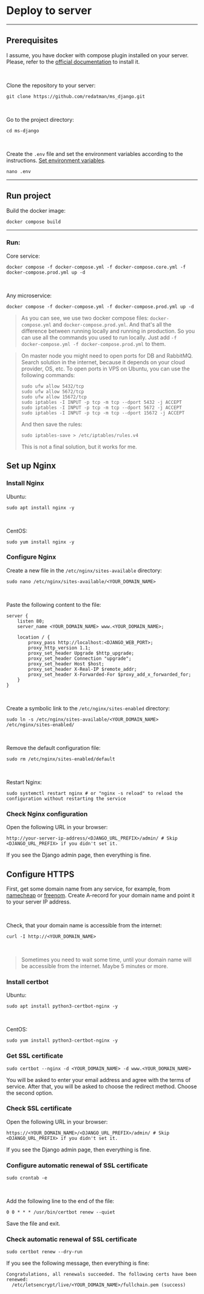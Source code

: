 # Deploy to server


---
## Prerequisites
I assume, you have docker with compose plugin installed on your server.
Please, refer to the [official documentation](https://docs.docker.com/engine/install/) to install it.

<br>

Clone the repository to your server:
```shell
git clone https://github.com/redatman/ms_django.git
```

<br>

Go to the project directory:
```shell
cd ms-django
```

<br>

Create the `.env` file and set the environment variables according to the instructions.
[Set environment variables](set_env_vars.md).
```shell
nano .env
```


---
## Run project
Build the docker image:
```shell
docker compose build
```

---
### Run:

Core service:
```shell
docker compose -f docker-compose.yml -f docker-compose.core.yml -f docker-compose.prod.yml up -d
```

<br>

Any microservice:
```shell
docker compose -f docker-compose.yml -f docker-compose.prod.yml up -d
```

> As you can see, we use two docker compose files: `docker-compose.yml` and `docker-compose.prod.yml`.
And that's all the difference between running locally and running in production.
So you can use all the commands you used to run locally. Just add `-f docker-compose.yml -f docker-compose.prod.yml` to them.


> On master node you might need to open ports for DB and RabbitMQ.
> Search solution in the internet, because it depends on your cloud provider, OS, etc.
> To open ports in VPS on Ubuntu, you can use the following commands:
> ```shell
> sudo ufw allow 5432/tcp
> sudo ufw allow 5672/tcp
> sudo ufw allow 15672/tcp
> sudo iptables -I INPUT -p tcp -m tcp --dport 5432 -j ACCEPT
> sudo iptables -I INPUT -p tcp -m tcp --dport 5672 -j ACCEPT
> sudo iptables -I INPUT -p tcp -m tcp --dport 15672 -j ACCEPT
> ```
> And then save the rules:
> ```shell
> sudo iptables-save > /etc/iptables/rules.v4
> ```
> This is not a final solution, but it works for me.

## Set up Nginx

### Install Nginx

Ubuntu:
```shell
sudo apt install nginx -y
```

<br>

CentOS:
```shell
sudo yum install nginx -y
```

### Configure Nginx

Create a new file in the `/etc/nginx/sites-available` directory:
```shell
sudo nano /etc/nginx/sites-available/<YOUR_DOMAIN_NAME>
```

<br>

Paste the following content to the file:
```nginx
server {
    listen 80;
    server_name <YOUR_DOMAIN_NAME> www.<YOUR_DOMAIN_NAME>;

    location / {
        proxy_pass http://localhost:<DJANGO_WEB_PORT>;
        proxy_http_version 1.1;
        proxy_set_header Upgrade $http_upgrade;
        proxy_set_header Connection "upgrade";
        proxy_set_header Host $host;
        proxy_set_header X-Real-IP $remote_addr;
        proxy_set_header X-Forwarded-For $proxy_add_x_forwarded_for;
    }
}
```

<br>

Create a symbolic link to the `/etc/nginx/sites-enabled` directory:
```shell
sudo ln -s /etc/nginx/sites-available/<YOUR_DOMAIN_NAME> /etc/nginx/sites-enabled/
```

<br>

Remove the default configuration file:
```shell
sudo rm /etc/nginx/sites-enabled/default
```

<br>

Restart Nginx:
```shell
sudo systemctl restart nginx # or "nginx -s reload" to reload the configuration without restarting the service
```

### Check Nginx configuration

Open the following URL in your browser:
```shell
http://your-server-ip-address/<DJANGO_URL_PREFIX>/admin/ # Skip <DJANGO_URL_PREFIX> if you didn't set it.
```

If you see the Django admin page, then everything is fine.


## Configure HTTPS

First, get some domain name from any service, for example, from [namecheap](https://www.namecheap.com) or [freenom](https://www.freenom.com).
Create A-record for your domain name and point it to your server IP address.

<br>

Check, that your domain name is accessible from the internet:
```shell
curl -I http://<YOUR_DOMAIN_NAME>
```

<br>

> Sometimes you need to wait some time, until your domain name will be accessible from the internet. Maybe 5 minutes or more.

### Install certbot

Ubuntu:
```shell
sudo apt install python3-certbot-nginx -y
```

<br>

CentOS:
```shell
sudo yum install python3-certbot-nginx -y
```

### Get SSL certificate

```shell
sudo certbot --nginx -d <YOUR_DOMAIN_NAME> -d www.<YOUR_DOMAIN_NAME>
```

You will be asked to enter your email address and agree with the terms of service.
After that, you will be asked to choose the redirect method. Choose the second option.

### Check SSL certificate

Open the following URL in your browser:
```shell
https://<YOUR_DOMAIN_NAME>/<DJANGO_URL_PREFIX>/admin/ # Skip <DJANGO_URL_PREFIX> if you didn't set it.
```

If you see the Django admin page, then everything is fine.

### Configure automatic renewal of SSL certificate

```shell
sudo crontab -e
```

<br>

Add the following line to the end of the file:
```shell
0 0 * * * /usr/bin/certbot renew --quiet
```

Save the file and exit.

### Check automatic renewal of SSL certificate

```shell
sudo certbot renew --dry-run
```

If you see the following message, then everything is fine:
```shell
Congratulations, all renewals succeeded. The following certs have been renewed:
  /etc/letsencrypt/live/<YOUR_DOMAIN_NAME>/fullchain.pem (success)
```
